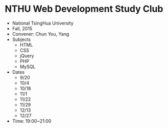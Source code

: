 # NTHU Web Development Study Club
* National TsingHua University
* Fall, 2015
* Convener: Chun You, Yang
* Subjects
    * HTML
    * CSS
    * jQuery
    * PHP
    * MySQL
* Dates
    * 9/20
    * 10/4
    * 10/18
    * 11/1
    * 11/22
    * 11/29
    * 12/13
    * 12/27
* Time: 19:00~21:00
